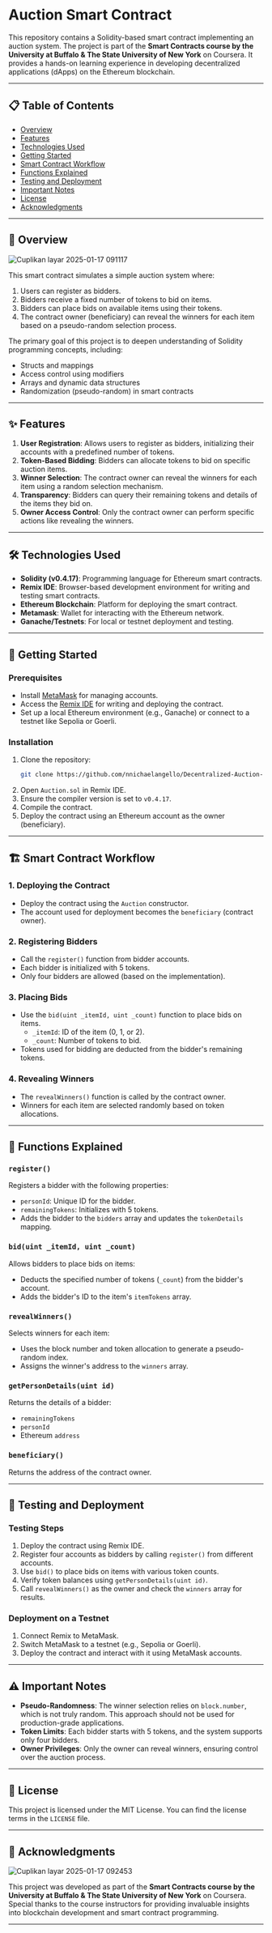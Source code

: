 # Auction Smart Contract

This repository contains a Solidity-based smart contract implementing an auction system. The project is part of the **Smart Contracts course by the University at Buffalo & The State University of New York** on Coursera. It provides a hands-on learning experience in developing decentralized applications (dApps) on the Ethereum blockchain.

---

## 📋 Table of Contents
- [Overview](#overview)
- [Features](#features)
- [Technologies Used](#technologies-used)
- [Getting Started](#getting-started)
- [Smart Contract Workflow](#smart-contract-workflow)
- [Functions Explained](#functions-explained)
- [Testing and Deployment](#testing-and-deployment)
- [Important Notes](#important-notes)
- [License](#license)
- [Acknowledgments](#acknowledgments)

---

## 📖 Overview
![Cuplikan layar 2025-01-17 091117](https://github.com/user-attachments/assets/4e7bdc95-5793-400b-beef-56598fdc1286)

This smart contract simulates a simple auction system where:
1. Users can register as bidders.
2. Bidders receive a fixed number of tokens to bid on items.
3. Bidders can place bids on available items using their tokens.
4. The contract owner (beneficiary) can reveal the winners for each item based on a pseudo-random selection process.

The primary goal of this project is to deepen understanding of Solidity programming concepts, including:
- Structs and mappings
- Access control using modifiers
- Arrays and dynamic data structures
- Randomization (pseudo-random) in smart contracts

---

## ✨ Features

1. **User Registration**: Allows users to register as bidders, initializing their accounts with a predefined number of tokens.
2. **Token-Based Bidding**: Bidders can allocate tokens to bid on specific auction items.
3. **Winner Selection**: The contract owner can reveal the winners for each item using a random selection mechanism.
4. **Transparency**: Bidders can query their remaining tokens and details of the items they bid on.
5. **Owner Access Control**: Only the contract owner can perform specific actions like revealing the winners.

---

## 🛠️ Technologies Used

- **Solidity (v0.4.17)**: Programming language for Ethereum smart contracts.
- **Remix IDE**: Browser-based development environment for writing and testing smart contracts.
- **Ethereum Blockchain**: Platform for deploying the smart contract.
- **Metamask**: Wallet for interacting with the Ethereum network.
- **Ganache/Testnets**: For local or testnet deployment and testing.

---

## 🚀 Getting Started

### Prerequisites
- Install [MetaMask](https://metamask.io/) for managing accounts.
- Access the [Remix IDE](https://remix.ethereum.org/) for writing and deploying the contract.
- Set up a local Ethereum environment (e.g., Ganache) or connect to a testnet like Sepolia or Goerli.

### Installation
1. Clone the repository:
   ```bash
   git clone https://github.com/nnichaelangello/Decentralized-Auction-System.git
   ```
2. Open `Auction.sol` in Remix IDE.
3. Ensure the compiler version is set to `v0.4.17`.
4. Compile the contract.
5. Deploy the contract using an Ethereum account as the owner (beneficiary).

---

## 🏗️ Smart Contract Workflow

### 1. Deploying the Contract
- Deploy the contract using the `Auction` constructor.
- The account used for deployment becomes the `beneficiary` (contract owner).

### 2. Registering Bidders
- Call the `register()` function from bidder accounts.
- Each bidder is initialized with 5 tokens.
- Only four bidders are allowed (based on the implementation).

### 3. Placing Bids
- Use the `bid(uint _itemId, uint _count)` function to place bids on items.
  - `_itemId`: ID of the item (0, 1, or 2).
  - `_count`: Number of tokens to bid.
- Tokens used for bidding are deducted from the bidder's remaining tokens.

### 4. Revealing Winners
- The `revealWinners()` function is called by the contract owner.
- Winners for each item are selected randomly based on token allocations.

---

## 📜 Functions Explained

### `register()`
Registers a bidder with the following properties:
- `personId`: Unique ID for the bidder.
- `remainingTokens`: Initializes with 5 tokens.
- Adds the bidder to the `bidders` array and updates the `tokenDetails` mapping.

### `bid(uint _itemId, uint _count)`
Allows bidders to place bids on items:
- Deducts the specified number of tokens (`_count`) from the bidder's account.
- Adds the bidder's ID to the item's `itemTokens` array.

### `revealWinners()`
Selects winners for each item:
- Uses the block number and token allocation to generate a pseudo-random index.
- Assigns the winner's address to the `winners` array.

### `getPersonDetails(uint id)`
Returns the details of a bidder:
- `remainingTokens`
- `personId`
- Ethereum `address`

### `beneficiary()`
Returns the address of the contract owner.

---

## 🧪 Testing and Deployment

### Testing Steps
1. Deploy the contract using Remix IDE.
2. Register four accounts as bidders by calling `register()` from different accounts.
3. Use `bid()` to place bids on items with various token counts.
4. Verify token balances using `getPersonDetails(uint id)`.
5. Call `revealWinners()` as the owner and check the `winners` array for results.

### Deployment on a Testnet
1. Connect Remix to MetaMask.
2. Switch MetaMask to a testnet (e.g., Sepolia or Goerli).
3. Deploy the contract and interact with it using MetaMask accounts.

---

## ⚠️ Important Notes

- **Pseudo-Randomness**: The winner selection relies on `block.number`, which is not truly random. This approach should not be used for production-grade applications.
- **Token Limits**: Each bidder starts with 5 tokens, and the system supports only four bidders.
- **Owner Privileges**: Only the owner can reveal winners, ensuring control over the auction process.

---

## 📜 License

This project is licensed under the MIT License. You can find the license terms in the `LICENSE` file.

---

## 🙏 Acknowledgments
![Cuplikan layar 2025-01-17 092453](https://github.com/user-attachments/assets/79ac24f2-0b79-4277-a264-e967febee68f)

This project was developed as part of the **Smart Contracts course by the University at Buffalo & The State University of New York** on Coursera. Special thanks to the course instructors for providing invaluable insights into blockchain development and smart contract programming.

---
